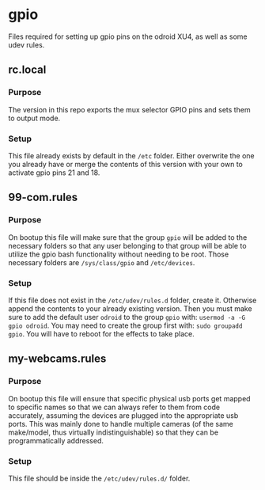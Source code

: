 # gpio

Files required for setting up gpio pins on the odroid XU4, as well as some udev rules.

## rc.local

### Purpose

The version in this repo exports the mux selector GPIO pins and sets them to output mode.

### Setup
This file already exists by default in the `/etc` folder.
Either overwrite the one you already have or merge the contents of this version with your own to activate gpio pins 21 and 18.

## 99-com.rules

### Purpose

On bootup this file will make sure that the group `gpio` will be added to the necessary folders so that any user belonging to that group will be able
to utilize the gpio bash functionality without needing to be root. Those necessary folders are `/sys/class/gpio` and `/etc/devices`.

### Setup
If this file does not exist in the `/etc/udev/rules.d` folder, create it. Otherwise append the contents to your already existing version.
Then you must make sure to add the default user `odroid` to the group `gpio` with: `usermod -a -G gpio odroid`. You may need to create the group first with:
`sudo groupadd gpio`. You will have to reboot for the effects to take place.

## my-webcams.rules

### Purpose
On bootup this file will ensure that specific physical usb ports get mapped to specific names so that we can always refer to them from code accurately, assuming the devices are plugged into the appropriate usb ports.
This was mainly done to handle multiple cameras (of the same make/model, thus virtually indistinguishable) so that they can be programmatically addressed.

### Setup
This file should be inside the `/etc/udev/rules.d/` folder.
